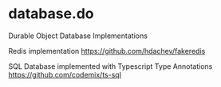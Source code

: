 # database.do
Durable Object Database Implementations

Redis implementation
<https://github.com/hdachev/fakeredis>

SQL Database implemented with Typescript Type Annotations
<https://github.com/codemix/ts-sql>
